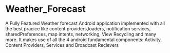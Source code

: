 # Weather_Forecast
A Fully Featured Weather forecast Android application implemented with all the best pracice like content providers,loaders, notification services,
sharedPreferences, map intents, networking, View Recycling and many more. It makes use of all the 4 android fundamental components: Activity, Content Providers, Services and Broadcast Recievers
